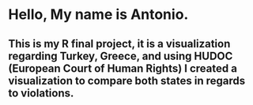 <h1> Hello,
My name is Antonio. </h1>

<h2> This is my R final project, it is a visualization regarding Turkey, Greece, and using HUDOC (European Court of Human Rights) I created a visualization to compare both states in regards to violations. </h2>
